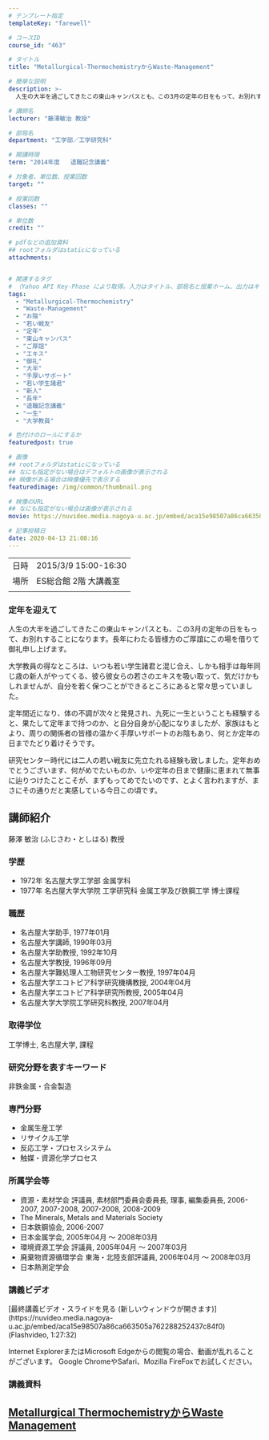 ```yaml
---
# テンプレート指定
templateKey: "farewell"

# コースID
course_id: "463"

# タイトル
title: "Metallurgical-ThermochemistryからWaste-Management"

# 簡単な説明
description: >-
  人生の大半を過ごしてきたこの東山キャンパスとも、この3月の定年の日をもって、お別れすることになります。長年にわたる皆様方のご厚誼にこの場を借りて御礼申し上げます。 大学教員の得なところは、いつも若い学生諸君と混じ合え、しかも相手は毎年同じ歳の新人がやってくる、彼ら彼女らの若さのエキスを吸い取って、気だけかもしれませんが、自分を若く保つことができるところにあると常々思っていました。 定年 ....

# 講師名
lecturer: "藤澤敏治 教授"

# 部局名
department: "工学部／工学研究科"

# 開講時限
term: "2014年度	退職記念講義"

# 対象者、単位数、授業回数
target: ""

# 授業回数
classes: ""

# 単位数
credit: ""

# pdfなどの追加資料
## rootフォルダはstaticになっている
attachments:


# 関連するタグ
# （Yahoo API Key-Phase により取得。入力はタイトル、部局名と授業ホーム、出力はキーフレーズ（tags））
tags:
  - "Metallurgical-Thermochemistry"
  - "Waste-Management"
  - "お陰"
  - "若い戦友"
  - "定年"
  - "東山キャンパス"
  - "ご厚誼"
  - "エキス"
  - "御礼"
  - "大半"
  - "手厚いサポート"
  - "若い学生諸君"
  - "新人"
  - "長年"
  - "退職記念講義"
  - "一生"
  - "大学教員"

# 色付けのロールにするか
featuredpost: true

# 画像
## rootフォルダはstaticになっている
## なにも指定がない場合はデフォルトの画像が表示される
## 映像がある場合は映像優先で表示する
featuredimage: /img/common/thumbnail.png

# 映像のURL
## なにも指定がない場合は画像が表示される
movie: https://nuvideo.media.nagoya-u.ac.jp/embed/aca15e98507a86ca663505a762288252437c84f0

# 記事投稿日
date: 2020-04-13 21:08:16
---
```


|   |   |
|---|---|
| 日時 | 2015/3/9  15:00-16:30 |
| 場所 | ES総合館 2階 大講義室 |
|   |   |


### 定年を迎えて

人生の大半を過ごしてきたこの東山キャンパスとも、この3月の定年の日をもって、お別れすることになります。長年にわたる皆様方のご厚誼にこの場を借りて御礼申し上げます。

大学教員の得なところは、いつも若い学生諸君と混じ合え、しかも相手は毎年同じ歳の新人がやってくる、彼ら彼女らの若さのエキスを吸い取って、気だけかもしれませんが、自分を若く保つことができるところにあると常々思っていました。

定年間近になり、体の不調が次々と発見され、九死に一生ということも経験すると、果たして定年まで持つのか、と自分自身が心配になりましたが、家族はもとより、周りの関係者の皆様の温かく手厚いサポートのお陰もあり、何とか定年の日までたどり着けそうです。

研究センター時代には二人の若い戦友に先立たれる経験も致しました。定年おめでとうございます、何がめでたいものか、いや定年の日まで健康に恵まれて無事に辿りつけたことこそが、まずもってめでたいのです、とよく言われますが、まさにその通りだと実感している今日この頃です。


## 講師紹介

藤澤 敏治 (ふじさわ・としはる) 教授

### 学歴

* 1972年 名古屋大学工学部 金属学科
* 1977年 名古屋大学大学院 工学研究科 金属工学及び鉄鋼工学 博士課程

### 職歴

* 名古屋大学助手, 1977年01月
* 名古屋大学講師, 1990年03月
* 名古屋大学助教授, 1992年10月
* 名古屋大学教授, 1996年09月
* 名古屋大学難処理人工物研究センター教授, 1997年04月
* 名古屋大学エコトピア科学研究機構教授, 2004年04月
* 名古屋大学エコトピア科学研究所教授, 2005年04月
* 名古屋大学大学院工学研究科教授, 2007年04月

### 取得学位

工学博士, 名古屋大学, 課程

### 研究分野を表すキーワード

非鉄金属・合金製造

### 専門分野

* 金属生産工学
* リサイクル工学
* 反応工学・プロセスシステム
* 触媒・資源化学プロセス

### 所属学会等

* 資源・素材学会 評議員, 素材部門委員会委員長, 理事, 編集委員長, 2006-2007, 2007-2008, 2007-2008, 2008-2009
* The Minerals, Metals and Materials Society
* 日本鉄鋼協会, 2006-2007
* 日本金属学会, 2005年04月 ～ 2008年03月
* 環境資源工学会 評議員, 2005年04月 ～ 2007年03月
* 廃棄物資源循環学会 東海・北陸支部評議員, 2006年04月 ～ 2008年03月
* 日本熱測定学会


### 講義ビデオ

<!--
<a href="https://nuvideo.media.nagoya-u.ac.jp/embed/aca15e98507a86ca663505a762288252437c84f0" target="blank">最終講義ビデオ・スライドを見る (新しいウィンドウが開きます) </a>--> [最終講義ビデオ・スライドを見る (新しいウィンドウが開きます)](https://nuvideo.media.nagoya-u.ac.jp/embed/aca15e98507a86ca663505a762288252437c84f0) (Flashvideo, 1:27:32)


Internet ExplorerまたはMicrosoft Edgeからの閲覧の場合、動画が乱れることがございます。
Google ChromeやSafari、Mozilla FireFoxでお試しください。

### 講義資料

[Metallurgical ThermochemistryからWaste Management](https://ocw.nagoya-u.jp/files/463/fujisawa.pdf) 
-----